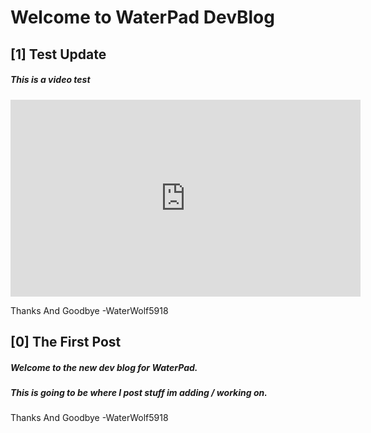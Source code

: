# Welcome to WaterPad DevBlog


## [1] Test Update
##### This is a video test
<iframe width="560" height="315" src="https://www.youtube.com/embed/CrYbfB4LWcc" title="YouTube video player" frameborder="0" allow="accelerometer; autoplay; clipboard-write; encrypted-media; gyroscope; picture-in-picture" allowfullscreen></iframe>

Thanks And Goodbye -WaterWolf5918




## [0] The First Post  
##### Welcome to the new dev blog for WaterPad.

##### This is going to be where I post stuff im adding / working on.
Thanks And Goodbye -WaterWolf5918

